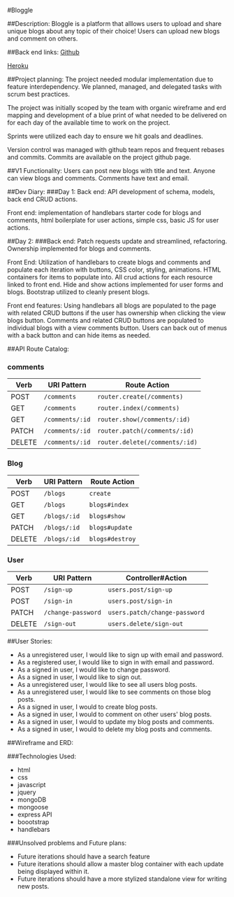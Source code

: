 #Bloggle

##Description:
Bloggle is a platform that alllows users to upload and share unique blogs about any topic of their choice! Users can upload new blogs and comment on others.

##Back end links:
[Github](https://github.com/bloggle/team-project-api)

[Heroku](https://group-blog-project.herokuapp.com/)

##Project planning:
The project needed modular implementation due to feature interdependency. We planned, managed, and delegated tasks with scrum best practices.

The project was initially scoped by the team with organic wireframe and erd mapping and development of a blue print of what needed to be delivered on for each day of the available time to work on the project.

Sprints were utilized each day to ensure we hit goals and deadlines.

Version control was managed with github team repos and frequent rebases and commits. Commits are available on the project github page.

##V1 Functionality:
Users can post new blogs with title and text. Anyone can view blogs and comments.
Comments have text and email.

##Dev Diary:
###Day 1:
Back end: API development of schema, models, back end CRUD actions.

Front end: implementation of handlebars starter code for blogs and comments,
html boilerplate for user actions, simple css, basic JS for user actions.

##Day 2:
###Back end: Patch requests update and streamlined, refactoring. Ownership implemented for blogs and comments.

Front End: Utilization of handlebars to create blogs and comments and populate each iteration with buttons, CSS color, styling, animations. HTML containers for
items to populate into. All crud actions for each resource linked to front end.
Hide and show actions implemented for user forms and blogs. Bootstrap utilized to cleanly present blogs.

Front end features:
Using handlebars all blogs are populated to the page with related CRUD buttons if the user has ownership when clicking the view
blogs button. Comments and related CRUD buttons are populated to individual blogs with a view comments button. Users can back out of menus with a back button and can hide items as needed.

##API Route Catalog:

### comments
| Verb    | URI Pattern           | Route Action                    |
|---------|-----------------------|---------------------------------|
| POST    | `/comments`           | `router.create(/comments)`      |
| GET     | `/comments`           | `router.index(/comments)`       |
| GET     | `/comments/:id`       | `router.show(/comments/:id)`    |
| PATCH   | `/comments/:id`       | `router.patch(/comments/:id)`   |
| DELETE  | `/comments/:id`       | `router.delete(/comments/:id)`  |


### Blog
| Verb    | URI Pattern           | Route Action      |
|---------|-----------------------|-------------------|
| POST    | `/blogs`              | `create`          |
| GET     | `/blogs`              | `blogs#index`     |
| GET     | `/blogs/:id`          | `blogs#show`      |
| PATCH   | `/blogs/:id`          | `blogs#update`    |
| DELETE  | `/blogs/:id`          | `blogs#destroy`   |

### User
| Verb   | URI Pattern            | Controller#Action             |
|--------|------------------------|-------------------------------|
| POST   | `/sign-up`             | `users.post/sign-up`          |
| POST   | `/sign-in`             | `users.post/sign-in`          |
| PATCH  | `/change-password`     | `users.patch/change-password` |
| DELETE | `/sign-out`            | `users.delete/sign-out`       |


##User Stories:
- As a unregistered user, I would like to sign up with email and password.
- As a registered user, I would like to sign in with email and password.
- As a signed in user, I would like to change password.
- As a signed in user, I would like to sign out.
- As a unregistered user, I would like to see all users blog posts.
- As a unregistered user, I would like to see comments on those blog posts.
- As a signed in user, I would to create blog posts.
- As a signed in user, I would to comment on other users' blog posts.
- As a signed in user, I would to update my blog posts and comments.
- As a signed in user, I would to delete my blog posts and comments.

##Wireframe and ERD:


###Technologies Used:
- html
- css
- javascript
- jquery
- mongoDB
- mongoose
- express API
- boootstrap
- handlebars

###Unsolved problems and Future plans:
- Future iterations should have a search feature
- Future iterations should allow a master blog container with each update being displayed within it.
- Future iterations should have a more stylized standalone view for writing new posts.
